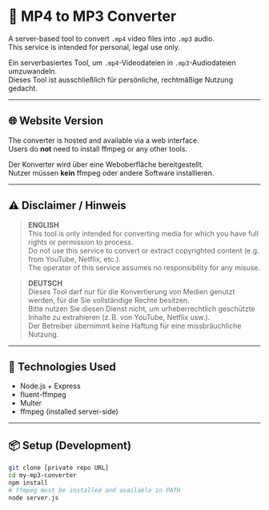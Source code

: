 # 🎵 MP4 to MP3 Converter

A server-based tool to convert `.mp4` video files into `.mp3` audio.  
This service is intended for personal, legal use only.

Ein serverbasiertes Tool, um `.mp4`-Videodateien in `.mp3`-Audiodateien umzuwandeln.  
Dieses Tool ist ausschließlich für persönliche, rechtmäßige Nutzung gedacht.

---

## 🌐 Website Version

The converter is hosted and available via a web interface.  
Users do **not** need to install ffmpeg or any other tools.

Der Konverter wird über eine Weboberfläche bereitgestellt.  
Nutzer müssen **kein** ffmpeg oder andere Software installieren.

---

## ⚠️ Disclaimer / Hinweis

> **ENGLISH**  
This tool is only intended for converting media for which you have full rights or permission to process.  
Do not use this service to convert or extract copyrighted content (e.g. from YouTube, Netflix, etc.).  
The operator of this service assumes no responsibility for any misuse.

> **DEUTSCH**  
Dieses Tool darf nur für die Konvertierung von Medien genutzt werden, für die Sie vollständige Rechte besitzen.  
Bitte nutzen Sie diesen Dienst nicht, um urheberrechtlich geschützte Inhalte zu extrahieren (z. B. von YouTube, Netflix usw.).  
Der Betreiber übernimmt keine Haftung für eine missbräuchliche Nutzung.

---

## 🧰 Technologies Used

- Node.js + Express
- fluent-ffmpeg
- Multer
- ffmpeg (installed server-side)

---

## 📦 Setup (Development)

```bash
git clone [private repo URL]
cd my-mp3-converter
npm install
# ffmpeg must be installed and available in PATH
node server.js
